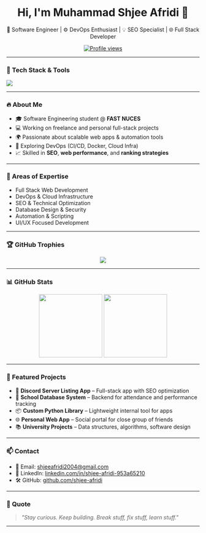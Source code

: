 <h1 align="center">Hi, I'm Muhammad Shjee Afridi 👋</h1>
<p align="center">
  🚀 Software Engineer | ⚙️ DevOps Enthusiast | 💡 SEO Specialist | 🌐 Full Stack Developer  
</p>

<p align="center">
  <a href="https://github.com/shjee-afridi">
    <img src="https://komarev.com/ghpvc/?username=shjee-afridi&label=Profile%20views&color=0e75b6&style=flat" alt="Profile views" />
  </a>
</p>

---

### 🧰 Tech Stack & Tools

<img src="https://skillicons.dev/icons?i=js,ts,react,nextjs,nodejs,python,django,php,jquery,mysql,mongodb,firebase,html,css,tailwind,docker,git,linux" />

---

### 🔥 About Me

- 🎓 Software Engineering student @ **FAST NUCES**
- 💻 Working on freelance and personal full-stack projects
- 🌍 Passionate about scalable web apps & automation tools
- 🚀 Exploring DevOps (CI/CD, Docker, Cloud Infra)
- 📈 Skilled in **SEO**, **web performance**, and **ranking strategies**

---

### 🧠 Areas of Expertise

- Full Stack Web Development  
- DevOps & Cloud Infrastructure  
- SEO & Technical Optimization  
- Database Design & Security  
- Automation & Scripting  
- UI/UX Focused Development

---

### 🏆 GitHub Trophies

<p align="center">
  <img src="https://github-profile-trophy.vercel.app/?username=shjee-afridi&theme=radical&row=1&column=6" />
</p>

---

### 📊 GitHub Stats

<p align="center">
  <img src="https://github-readme-stats.vercel.app/api?username=shjee-afridi&show_icons=true&theme=radical" height="165" />
  <img src="https://github-readme-stats.vercel.app/api/top-langs/?username=shjee-afridi&layout=compact&theme=radical" height="165" />
</p>

---

### 📌 Featured Projects

- 🧪 **Discord Server Listing App** – Full-stack app with SEO optimization  
- 🏫 **School Database System** – Backend for attendance and performance tracking  
- 📦 **Custom Python Library** – Lightweight internal tool for apps  
- 🌐 **Personal Web App** – Social portal for close group of friends  
- 📚 **University Projects** – Data structures, algorithms, software design

---

### 📫 Contact

- 💼 Email: shjeeafridi2004@gmail.com  
- 💬 LinkedIn: [linkedin.com/in/shjee-afridi-953a65210](https://www.linkedin.com/in/shjee-afridi-953a65210/)  
- 🛠 GitHub: [github.com/shjee-afridi](https://github.com/shjee-afridi)

---

### 🎯 Quote

> *"Stay curious. Keep building. Break stuff, fix stuff, learn stuff."*

---

